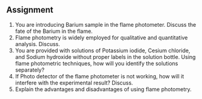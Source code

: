 ## Assignment


<ol>
  <li>
    You are introducing Barium sample in the flame photometer. Discuss the fate of the Barium in the flame.
  </li>
  <li>
    Flame photometry is widely employed for qualitative and quantitative analysis. Discuss.
  </li>
  <li>
    You are provided with solutions of Potassium iodide, Cesium chloride, and Sodium hydroxide without proper labels in the solution bottle. Using flame photometric techniques, how will you identify the solutions separately?
  </li>
  <li>
    If Photo detector of the flame photometer is not working, how will it interfere with the experimental result? Discuss.
  </li>
  <li>
    Explain the advantages and disadvantages of using flame photometry.
  </li>
</ol>

